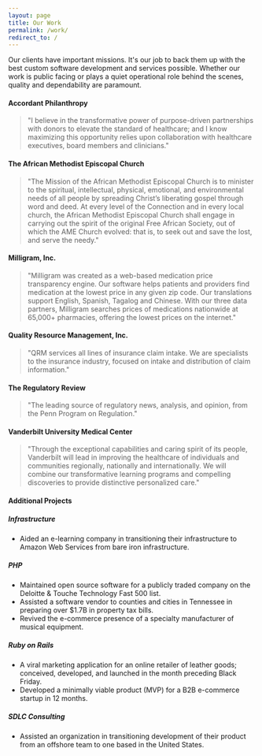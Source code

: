 ```yaml
---
layout: page
title: Our Work
permalink: /work/
redirect_to: /
---
```


Our clients have important missions. It's our job to back them up with the best
custom software development and services possible. Whether our work is public
facing or plays a quiet operational role behind the scenes, quality and
dependability are paramount.

#### Accordant Philanthropy

> "I believe in the transformative power of purpose-driven partnerships with
> donors to elevate the standard of healthcare; and I know maximizing this
> opportunity relies upon collaboration with healthcare executives, board
> members and clinicians."

#### The African Methodist Episcopal Church

> "The Mission of the African Methodist Episcopal Church is to minister to the
> spiritual, intellectual, physical, emotional, and environmental needs of all
> people by spreading Christ’s liberating gospel through word and deed. At every
> level of the Connection and in every local church, the African Methodist
> Episcopal Church shall engage in carrying out the spirit of the original Free
> African Society, out of which the AME Church evolved: that is, to seek out and
> save the lost, and serve the needy."

#### Milligram, Inc.

> "Milligram was created as a web-based medication price transparency engine.
> Our software helps patients and providers find medication at the lowest price
> in any given zip code. Our translations support English, Spanish, Tagalog and
> Chinese. With our three data partners, Milligram searches prices of
> medications nationwide at 65,000+ pharmacies, offering the lowest prices on
> the internet."

#### Quality Resource Management, Inc.

> "QRM services all lines of insurance claim intake. We are specialists to the
> insurance industry, focused on intake and distribution of claim information."

#### The Regulatory Review

> "The leading source of regulatory news, analysis, and opinion, from the Penn
> Program on Regulation."

#### Vanderbilt University Medical Center

> "Through the exceptional capabilities and caring spirit of its people,
> Vanderbilt will lead in improving the healthcare of individuals and
> communities regionally, nationally and internationally. We will combine our
> transformative learning programs and compelling discoveries to provide
> distinctive personalized care."

#### Additional Projects

##### Infrastructure

* Aided an e-learning company in transitioning their infrastructure to Amazon
  Web Services from bare iron infrastructure.

##### PHP

* Maintained open source software for a publicly traded company on the Deloitte
  & Touche Technology Fast 500 list.
* Assisted a software vendor to counties and cities in Tennessee in preparing
  over $1.7B in property tax bills.
* Revived the e-commerce presence of a specialty manufacturer of musical
  equipment.

##### Ruby on Rails

* A viral marketing application for an online retailer of leather goods;
  conceived, developed, and launched in the month preceding Black Friday.
* Developed a minimally viable product (MVP) for a B2B e-commerce startup in
  12 months.

##### SDLC Consulting

* Assisted an organization in transitioning development of their product from an
  offshore team to one based in the United States.
